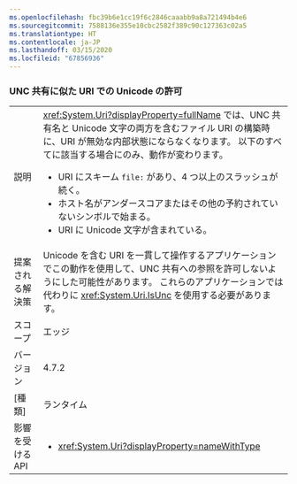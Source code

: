 ```yaml
---
ms.openlocfilehash: fbc39b6e1cc19f6c2846caaabb9a8a721494b4e6
ms.sourcegitcommit: 7588136e355e10cbc2582f389c90c127363c02a5
ms.translationtype: HT
ms.contentlocale: ja-JP
ms.lasthandoff: 03/15/2020
ms.locfileid: "67856936"
---
```

### <a name="allow-unicode-in-uris-that-resemble-unc-shares"></a>UNC 共有に似た URI での Unicode の許可

|   |   |
|---|---|
|説明|<xref:System.Uri?displayProperty=fullName> では、UNC 共有名と Unicode 文字の両方を含むファイル URI の構築時に、URI が無効な内部状態にならなくなります。 以下のすべてに該当する場合にのみ、動作が変わります。<ul><li>URI にスキーム <code>file:</code> があり、4 つ以上のスラッシュが続く。</li><li>ホスト名がアンダースコアまたはその他の予約されていないシンボルで始まる。</li><li>URI に Unicode 文字が含まれている。</li></ul>|
|提案される解決策|Unicode を含む URI を一貫して操作するアプリケーションでこの動作を使用して、UNC 共有への参照を許可しないようにした可能性があります。 これらのアプリケーションでは代わりに <xref:System.Uri.IsUnc> を使用する必要があります。|
|スコープ|エッジ|
|バージョン|4.7.2|
|[種類]|ランタイム|
|影響を受ける API|<ul><li><xref:System.Uri?displayProperty=nameWithType></li></ul>|
